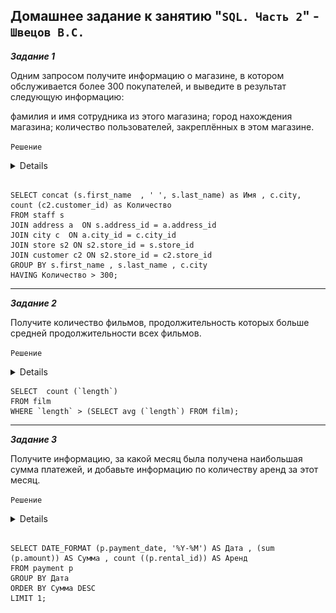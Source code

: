 ## Домашнее задание к занятию "`SQL. Часть 2`" - `Швецов В.С.`


***Задание 1***


Одним запросом получите информацию о магазине, в котором обслуживается более 300 покупателей, и выведите в результат следующую информацию:

фамилия и имя сотрудника из этого магазина;
город нахождения магазина;
количество пользователей, закреплённых в этом магазине.

`Решение`

<details>

![Screnshot](https://github.com/vladshvetsov/MyNetology/blob/main/JPG/sdbsql-homework/sdbsql-04/1.jpeg)

</details>

```

SELECT concat (s.first_name  , ' ', s.last_name) as Имя , c.city, count (c2.customer_id) as Количество 
FROM staff s 
JOIN address a  ON s.address_id = a.address_id 
JOIN city c  ON a.city_id = c.city_id 
JOIN store s2 ON s2.store_id = s.store_id 
JOIN customer c2 ON s2.store_id = c2.store_id 
GROUP BY s.first_name , s.last_name , c.city 
HAVING Количество > 300;

```

---

***Задание 2***

Получите количество фильмов, продолжительность которых больше средней продолжительности всех фильмов.

`Решение`

<details>

![Screnshot](https://github.com/vladshvetsov/MyNetology/blob/main/JPG/sdbsql-homework/sdbsql-04/2.jpeg)

</details>

```
SELECT  count (`length`) 
FROM film 
WHERE `length` > (SELECT avg (`length`) FROM film);
```

---


***Задание 3***

Получите информацию, за какой месяц была получена наибольшая сумма платежей, и добавьте информацию по количеству аренд за этот месяц.

`Решение`


<details>

![Screnshot](https://github.com/vladshvetsov/MyNetology/blob/main/JPG/sdbsql-homework/sdbsql-04/3.jpeg)

</details>

```

SELECT DATE_FORMAT (p.payment_date, '%Y-%M') AS Дата , (sum (p.amount)) AS Сумма , count ((p.rental_id)) AS Аренд
FROM payment p 
GROUP BY Дата
ORDER BY Сумма DESC
LIMIT 1;

```